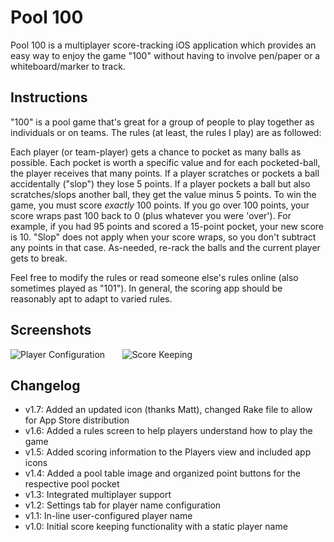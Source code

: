 Pool 100
========
Pool 100 is a multiplayer score-tracking iOS application which provides an easy way to enjoy the game "100" without having to involve pen/paper or a whiteboard/marker to track.

Instructions
------------
"100" is a pool game that's great for a group of people to play together as individuals or on teams. The rules (at least, the rules I play) are as followed:

Each player (or team-player) gets a chance to pocket as many balls as possible. Each pocket is worth a specific value and for each pocketed-ball, the player receives that many points. If a player scratches or pockets a ball accidentally ("slop") they lose 5 points. If a player pockets a ball but also scratches/slops another ball, they get the value minus 5 points. To win the game, you must score *exactly* 100 points. If you go over 100 points, your score wraps past 100 back to 0 (plus whatever you were 'over'). For example, if you had 95 points and scored a 15-point pocket, your new score is 10. "Slop" does not apply when your score wraps, so you don't subtract any points in that case. As-needed, re-rack the balls and the current player gets to break.

Feel free to modify the rules or read someone else's rules online (also sometimes played as "101"). In general, the scoring app should be reasonably apt to adapt to varied rules.

Screenshots
-----------
![Player Configuration](master/misc/Pool-100-Players.png)&nbsp;&nbsp;&nbsp;&nbsp;&nbsp;&nbsp;
![Score Keeping](master/misc/Pool-100-Scoring.png)

Changelog
---------
- v1.7: Added an updated icon (thanks Matt), changed Rake file to allow for App Store distribution
- v1.6: Added a rules screen to help players understand how to play the game
- v1.5: Added scoring information to the Players view and included app icons
- v1.4: Added a pool table image and organized point buttons for the respective pool pocket
- v1.3: Integrated multiplayer support
- v1.2: Settings tab for player name configuration
- v1.1: In-line user-configured player name
- v1.0: Initial score keeping functionality with a static player name
